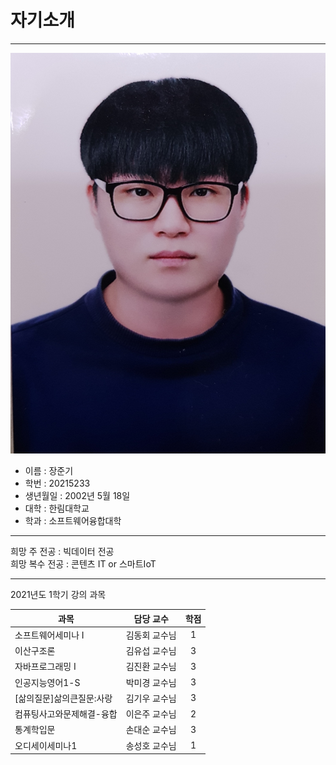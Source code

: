 # 자기소개
* * *
![사진](JG.jpg)
* 이름 : 장준기
* 학번 : 20215233
* 생년월일 : 2002년 5월 18일
* 대학 : 한림대학교
* 학과 : 소프트웨어융합대학

---

희망 주 전공 : 빅데이터 전공   
희망 복수 전공 : 콘텐츠 IT or 스마트IoT

---
2021년도 1학기 강의 과목

|과목|담당 교수|학점|
|---|---|:---:|
|소프트웨어세미나 I|김동회 교수님|1|
|이산구조론|김유섭 교수님|3|
|자바프로그래밍 I|김진환 교수님|3|
|인공지능영어1-S|박미경 교수님|3|
|[삶의질문]삶의큰질문:사랑|김기우 교수님|3|
|컴퓨팅사고와문제해결-융합|이은주 교수님|2|
|통계학입문|손대순 교수님|3|
|오디세이세미나1|송성호 교수님|1|
